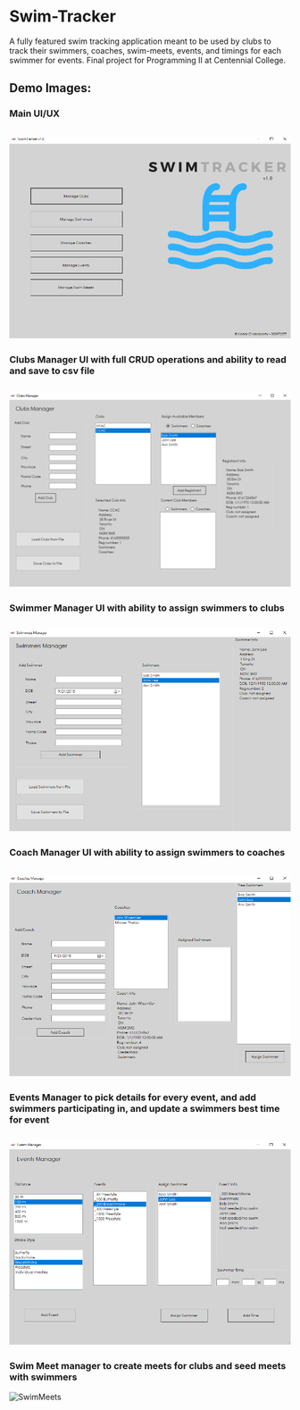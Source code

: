 # Swim-Tracker

A fully featured swim tracking application meant to be used by clubs to track their swimmers, coaches, swim-meets, events, and timings for each swimmer for events. 
Final project for Programming II at Centennial College.

## Demo Images:

### Main UI/UX
![Main UI/UX](https://github.com/chakrakan/swim-tracker/blob/master/demo/1.PNG)
---
### Clubs Manager UI with full CRUD operations and ability to read and save to csv file
![ClubsManager](https://github.com/chakrakan/swim-tracker/blob/master/demo/2.PNG)
---
### Swimmer Manager UI with ability to assign swimmers to clubs
![SwimmerManager](https://github.com/chakrakan/swim-tracker/blob/master/demo/3.PNG)
---
### Coach Manager UI with ability to assign swimmers to coaches
![CoachManager](https://github.com/chakrakan/swim-tracker/blob/master/demo/4.PNG)
---
### Events Manager to pick details for every event, and add swimmers participating in, and update a swimmers best time for event
![EventsManager](https://github.com/chakrakan/swim-tracker/blob/master/demo/5.PNG)
---
### Swim Meet manager to create meets for clubs and seed meets with swimmers
![SwimMeets](https://github.com/chakrakan/swim-trackerr/blob/master/demo/6.PNG)
